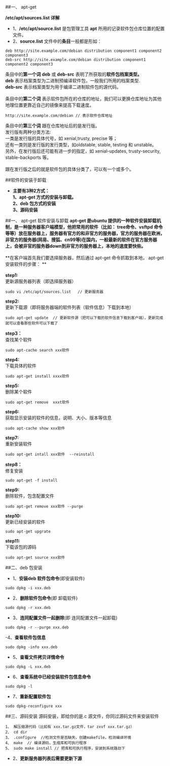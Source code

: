 ##一、 apt-get



**/etc/apt/sources.list 详解**
- 1、**/etc/apt/source.list** 是包管理工具 **apt** 所用的记录软件包仓库位置的配置文件。
- 2、**source.list** 文件中的**条目**一般都是形如：
```
deb http://site.example.com/debian distribution component1 component2 component3
deb-src http://site.example.com/debian distribution component1 component2 component3
```
条目中的**第一个词**  **deb** 或 **deb-src** 表明了所获取的**软件包档案类型。**<br> **deb** 表示档案类型为二进制预编译软件包，一般我们所用的档案类型.<br> **deb-src** 表示档案类型为用于编译二进制软件包的源代码。<br><br> 条目中的**第二个词** 表示软件包所在的仓库的地址，我们可以更换仓库地址为其他地理位置更靠近自己的镜像来提高下载速度。
```
http://site.example.com/debian // 表示软件仓库地址
```
条目中的**第三个词** 跟在仓库地址后的是发行版。<br>发行版有两种分类方法:<br>一类是发行版的具体代号，如 xenial,trusty, precise 等；<br>还有一类则是发行版的发行类型，如oldstable, stable, testing 和 unstable。<br>另外，在发行版后还可能有进一步的指定，如 xenial-updates, trusty-security, stable-backports 等。<br><br>跟在发行版之后的就是软件包的具体分类了，可以有一个或多个。




##软件的安装于卸载
- **主要有3种2方式：** <br> **1、apt-get 方式的安装与卸载。**<br> **2、deb 包方式的安装** <br> **3、源码安装**

##一、 apt-get 软件安装与卸载
**apt-get 是ubuntu 提供的一种软件安装卸载机制，是一种服务器客户端模型，他把常用的软件（比如： tree命令、vsftpd 命令等等）放在服务器上，服务器有官方的和非官方的服务器，官方的服务器在欧洲，非官方的服务器(网易、搜狐、cn99等)在国内，一般最新的软件在官方服务器上，会被非官的服务器down到非官方的服务器上，本地的速度要快些。**<br><br> **在客户端首先我们要选择服务器，然后通过 apt-get 命令抓取到本地， apt-get 安装软件的步骤： **<br><br> **step1:**<br> 更新源服务器列表（即选择服务器） 
```
sudo vi /etc/apt/sources.list   // 更新服务器
```
**step2:**<br>更新下载源（即将服务器端的软件列表（软件信息）下载到本地）
```
sudo apt-get update  // 更新软件源（把可以下载的软件信息下载到客户端），更新完成就可以查看那些软件可以下载了
```
**step3：**<br>查找某个软件
```
sudo apt-cache search xxx软件
```
**step4:**<br> 下载具体的软件
```
sudo apt-get install xxxx软件
```
**step5:**<br> 删除某个软件
```
sudo apt-get remove  xxxt软件
```
**step6:**<br>获取显示安装的软件的信息，说明、大小、版本等信息
```
sudo apt-cache show xxx软件
```
**step7:**<br>重新安装软件
```
sudo apt-get intall xxx软件  --reinstall
```
**step8：**<br>修复安装
```
sudo apt-get -f install
```
**step9:**<br> 删除软件，包含配置文件
```
sudo apt-get remove xxx软件 --purge
```
**step10:**<br> 更新已经安装的软件
```
sudo apt-get upgrate
```
**step11:**<br> 下载该包的源码
```
sudo apt-get source xxx软件
```








##二、deb 包安装



- 1、**安装deb 软件包命令**(即安装软件)
```
sudo dpkg -i xxx.deb
```
- 2、**删除软件包命令**(即 卸载软件)
```
sudo dpkg -r xxx.deb
```
- 3、**连同配置文件一起删除**(即 连同配置文件一起卸载)
```
sudo dpkg -r --purge xxx.deb
```
-4、**查看软件包信息**
```
sudo dpkg -info xxx.deb
```
- 5、**查看文件拷贝详情命令**
```
sudo dpkg -L xxx.deb
```
- 6、**查看系统中已经安装软件包信息命令**
```
sudo dpkg -l
```
- 7、**重新配置软件包**
```
sudo dpkg-reconfigure xxx
```




##三、源码安装
源码安装，即给你的是.c 源文件，你同过源码文件来安装软件

```
1、 解压缩源代码（比如有 xxx.tar.gz文件，tar zxvf xxx.tar.gz）
2、 cd dir
3、 .configure  //检测文件是否缺失，创建makefile，检测编译环境
4、 make  // 编译源码，生成库和可执行程序
5、 sudo make install // 把库和可执行程序，安装到系统路劲下

```






















































































- 2、**更新服务器列表后需要更新下源**